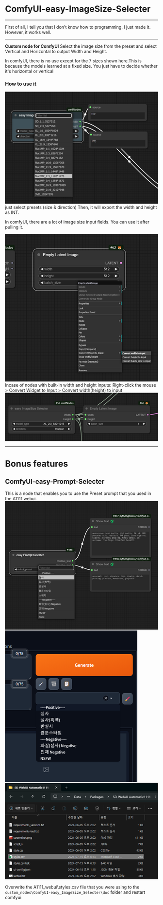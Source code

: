 # ComfyUI-easy-ImageSize-Selecter

---

First of all, I tell you that I don't know how to programming. I just made it.
However, it works well.

---

**Custom node for ComfyUI**
Select the image size from the preset and select Vertical and Horizontal to output Width and Height.

In comfyUI, there is no use except for the 7 sizes shown here.This is because the models learned at a fixed size.
You just have to decide whether it's horizontal or vertical

### How to use it

![screenshot1](./images/screenshot01-1.png)
just select presets (size & direction)
Then, it will export the width and height as INT.

In comfyUI, there are a lot of image size input fields. You can use it after pulling it.

![screenshot1](./images/screenshot03.png)
Incase of nodes with built-in width and height inputs:
Right-click the mouse > Convert Widget to Input > Convert width(height) to input
![screenshot1](./images/screenshot04.png)

---

# Bonus features

## ComfyUI-easy-Prompt-Selecter

This is a node that enables you to use the Preset prompt that you used in the A1111 webui.
![screenshot1](./images/screenshot05.png)
![screenshot1](./images/screenshot06.png)
![screenshot1](./images/screenshot07.png)

Overwrite the A1111_webui\styles.csv file that you were using
to the `custom_nodes\ComfyUI-easy_ImageSize_Selecter\doc` folder and restart comfyui
